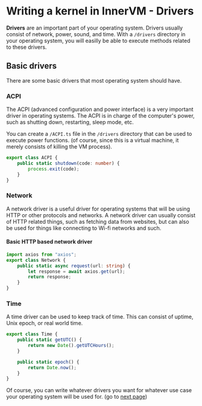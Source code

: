 # Writing a kernel in InnerVM - Drivers
**Drivers** are an important part of your operating system. Drivers usually consist of network, power, sound, and time. With a `/drivers` directory in your operating system, you will easilly be able to execute methods related to these drivers.

## Basic drivers
There are some basic drivers that most operating system should have.

### ACPI
The ACPI (advanced configuration and power interface) is a very important driver in operating systems. The ACPI is in charge of the computer's power, such as shutting down, restarting, sleep mode, etc.

You can create a `/ACPI.ts` file in the `/drivers` directory that can be used to execute power functions. (of course, since this is a virtual machine, it merely consists of killing the VM process).
```ts
export class ACPI {
    public static shutdown(code: number) {
        process.exit(code);
    }
}
```

### Network
A network driver is a useful driver for operating systems that will be using HTTP or other protocols and networks. A network driver can usually consist of HTTP related things, such as fetching data from websites, but can also be used for things like connecting to Wi-fi networks and such.

#### Basic HTTP based network driver
```ts
import axios from "axios";
export class Network {
    public static async request(url: string) {
        let response = await axios.get(url);
        return response;
    }
}
```

### Time
A time driver can be used to keep track of time. This can consist of uptime, Unix epoch, or real world time.
```ts
export class Time {
    public static getUTC() {
        return new Date().getUTCHours();
    }

    public static epoch() {
        return Date.now();
    }
}
```

Of course, you can write whatever drivers you want for whatever use case your operating system will be used for.
(go to <a href="./4 - Bootloaders.md">next page</a>)